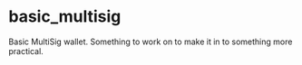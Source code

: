 # basic_multisig
Basic MultiSig wallet.
Something to work on to make it in to something more practical.

